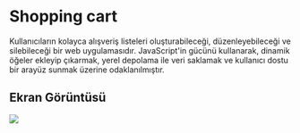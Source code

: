 <h1>Shopping cart</h1>

Kullanıcıların kolayca alışveriş listeleri oluşturabileceği, düzenleyebileceği ve silebileceği bir web uygulamasıdır. JavaScript'in gücünü kullanarak, dinamik öğeler ekleyip çıkarmak, yerel depolama ile veri saklamak ve kullanıcı dostu bir arayüz sunmak üzerine odaklanılmıştır.

<h2>Ekran Görüntüsü</h2>

![](ekran.gif)
